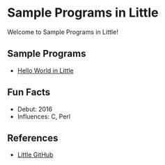 # Sample Programs in Little

Welcome to Sample Programs in Little!

## Sample Programs

- [Hello World in Little](https://github.com/TheRenegadeCoder/sample-programs/issues/361)

## Fun Facts

- Debut: 2016
- Influences: C, Perl

## References

- [Little GitHub](https://github.com/bitkeeper-scm/little-lang)
